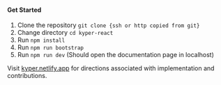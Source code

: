 #### Get Started

1. Clone the repository `git clone {ssh or http copied from git}`
2. Change directory `cd kyper-react`
3. Run `npm install`
4. Run `npm run bootstrap`
5. Run `npm run dev` (Should open the documentation page in localhost)

Visit [kyper.netlify.app](https://kyper.netlify.app) for directions associated with implementation and contributions.
